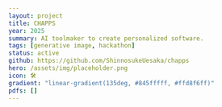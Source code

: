 ```yaml
---
layout: project
title: CHAPPS
year: 2025
summary: AI toolmaker to create personalized software.
tags: [generative image, hackathon]
status: active
github: https://github.com/ShinnosukeUesaka/chapps
hero: /assets/img/placeholder.png
icon: 🛠️
gradient: "linear-gradient(135deg, #845fffff, #ffd8f6ff)"
pdfs: []
---
```

